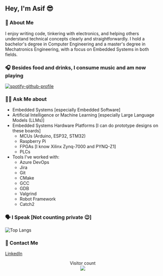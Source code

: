 ## Hey, I'm Asif 😎

### 🌱 About Me 
I enjoy writing code, tinkering with electronics, and helping others understand technical concepts clearly and straightforwardly. I hold a bachelor's degree in Computer Engineering and a master's degree in Mechatronics Engineering, with a focus on Embedded Systems in both fields.

### 🎧 Besides food and drinks, I consume music and am now playing
[![spotify-github-profile](https://spotify-github-profile.kittinanx.com/api/view?uid=nw5elxc8nvs698q9ea0sc1k7a&cover_image=true&theme=novatorem&show_offline=false&background_color=121212&interchange=false&bar_color=53b14f&bar_color_cover=false)](https://github.com/kittinan/spotify-github-profile)

### 🙋‍♂️ Ask Me about 
- Embedded Systems [especially Embedded Software]
- Artificial Intelligence or Machine Learning [especially Large Language Models (LLMs)]
- Embedded Systems Hardware Platforms [I can do prototype designs on these boards]
  - MCUs (Arduino, ESP32, STM32)
  - Raspberry Pi
  - FPGAs [I know Xilinx Zynq-7000 and PYNQ-Z1]
  - PLCs
- Tools I've worked with:
  - Azure DevOps
  - Jira
  - Git
  - CMake
  - GCC
  - GDB
  - Valgrind
  - Robot Framework
  - Catch2

### 🗣 I Speak [Not counting private 😉]

![Top Langs](https://github-readme-stats.vercel.app/api/top-langs/?username=mechasif&layout=compact)

### 🤙 Contact Me 

[LinkedIn](https://www.linkedin.com/in/mechasif/)

<p align="center"> 
  Visitor count<br>
  <img src="https://profile-counter.glitch.me/mechasif/count.svg" />
</p>

<!--

To Be Added:

[![Spotify](https://novatorem-iota-eight.vercel.app/api/spotify)](https://open.spotify.com/user/USER_NAME)

### I Craft with 🔨

![GitHub](https://img.shields.io/badge/-GitHub-000000?style=flat&logo=github&logoColor=000000&labelColor=ffffff)


**mechasif/mechasif** is a ✨ _special_ ✨ repository because its `README.md` (this file) appears on your GitHub profile.

Here are some ideas to get you started:

- 🔭 I’m currently working on ...
- 🌱 I’m currently learning ...
- 👯 I’m looking to collaborate on ...
- 🤔 I’m looking for help with ...
- 💬 Ask me about ...
- 📫 How to reach me: ...
- 😄 Pronouns: ...
- ⚡ Fun fact: ...

![GitHub streak stats](https://streak-stats.demolab.com/?user=mechasif)

[![Anurag's GitHub stats](https://github-readme-stats.vercel.app/api?username=mechasif)](https://github.com/anuraghazra/github-readme-stats)
-->

